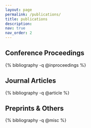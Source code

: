 ```yaml
---
layout: page
permalink: /publications/
title: publications
description:
nav: true
nav_order: 2
---
```


<style>
.periodical {
  display: none !important;
}
</style>

<!-- Group by venue type -->
<h2>Conference Proceedings</h2>
{% bibliography -q @inproceedings %}

<h2>Journal Articles</h2>
{% bibliography -q @article %}

<h2>Preprints & Others</h2>
{% bibliography -q @misc %}

</div>
